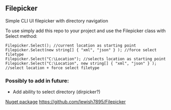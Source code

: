 ## Filepicker
Simple CLI UI filepicker with directory navigation

To use simply add this repo to your project and use the Filepicker class with Select method:
```
Filepicker.Select(); //current location as starting point
Filepicker.Select(new string[] { "xml", "json" } ); //force select filetype
Filepicker.Select("C:\Location"); //selects location as starting point
Filepicker.Select("C:\Location", new string[] { "xml", "json" } ); //select location + force select filetype
```

### Possibly to add in future:
- Add ability to select directory (dirpicker?)

[Nuget package](https://www.nuget.org/packages/Filepicker)
https://github.com/lewish7895/Filepicker
